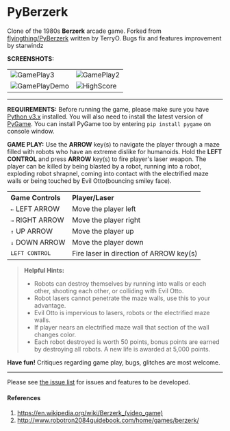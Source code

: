 **PyBerzerk**
===================
Clone of the 1980s **Berzerk** arcade game. 
Forked from [flyingthing/PyBerzerk](https://github.com/flyingthing/PyBerzerk) written by TerryO.
Bugs fix and features improvement by starwindz

**SCREENSHOTS:**
<table>
 <tr>
  <td><img src="./Screenshots/Gameplay3.png" alt="GamePlay3" /></td>
  <td><img src="./Screenshots/Gameplay2.png" alt="GamePlay2" /></td>
 </tr>
 <tr>
  <td><img src="./Screenshots/GamePlayDemo.gif" alt="GamePlayDemo" /></td>
  <td><img src="./Screenshots/HighScore.png" alt="HighScore" /></td>
 </tr>
</table>

----------

**REQUIREMENTS:**
Before running the game, please make sure you have [Python v3.x](http://www.python.org/download/) installed. You will also need to install the latest version of [PyGame](http://www.pygame.org/download.shtml). You can install PyGame too by entering `pip install pygame` on console window.

**GAME PLAY:**
Use the **ARROW** key(s) to navigate the player through a maze filled with robots who have an extreme dislike for humanoids.  Hold the **LEFT CONTROL** and press **ARROW** key(s) to fire player's laser weapon. The player can be killed by being blasted by a robot, running into a robot, exploding robot shrapnel, coming into contact with the electrified maze walls or being touched by Evil Otto(bouncing smiley face).

<table>
 <tr>
  <th align="left">Game Controls</th>
  <th align="left">Player/Laser</th>
 </tr>
 <tr>
  <td><kbd>&larr;</kbd> LEFT ARROW</td>
  <td>Move the player left</td>
 </tr>
  <tr>
  <td><kbd>&rarr;</kbd> RIGHT ARROW</td>
  <td>Move the player right</td>
 </tr>
  <tr>
  <td><kbd>&uarr;</kbd> UP ARROW</td>
  <td>Move the player up</td>
 </tr>
  <tr>
  <td><kbd>&darr;</kbd> DOWN ARROW</td>
  <td>Move the player down</td>
 </tr>
  <tr>
  <td><kbd>LEFT CONTROL</kbd></td>
  <td>Fire laser in direction of ARROW key(s)</td>
 </tr>
</table>

> **Helpful Hints:**
> 
> - Robots can destroy themselves by running into walls or each other, shooting each other, or colliding with Evil Otto.
> - Robot lasers cannot penetrate the maze walls, use this to your advantage.
> - Evil Otto is impervious to lasers, robots or the electrified maze walls.
> - If player nears an electrified maze wall that section of the wall changes color.
> - Each robot destroyed is worth 50 points,  bonus points are earned by destroying all robots. A new life is awarded at 5,000 points.

**Have fun!**
Critiques regarding game play, bugs, glitches are most welcome.

-----------------------------------------------------------------------------
Please see [the issue list](https://github.com/starwindz/PyBerzerk/issues) for issues and features to be developed.

#### References
1. https://en.wikipedia.org/wiki/Berzerk_(video_game)
1. http://www.robotron2084guidebook.com/home/games/berzerk/
